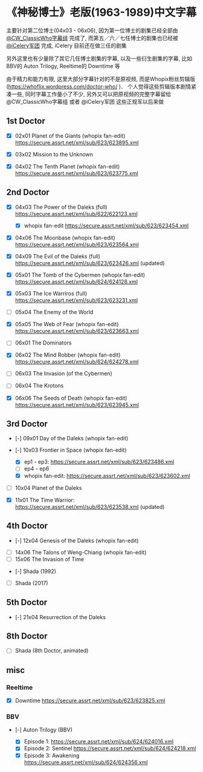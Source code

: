 
# 《神秘博士》老版(1963-1989)中文字幕

主要针对第二位博士(04x03 - 06x06), 因为第一位博士的剧集已经全部由 [@CW_ClassicWho字幕组](http://weibo.com/u/5173795657 ) 完成了, 
而第五／六／七任博士的剧集也已经被 [@iCelery军团](http://weibo.com/u/5230144369 ) 完成, iCelery 目前还在做三任的剧集

另外这里也有少量除了其它几任博士剧集的字幕, 以及一些衍生剧集的字幕, 比如BBV的 Auton Trilogy, Reeltime的 Downtime 等

由于精力和能力有限, 这里大部分字幕针对的不是原视频, 而是Whopix粉丝剪辑版(https://whoflix.wordpress.com/doctor-who/ )．
个人觉得这些剪辑版本剧情紧凑一些, 同时字幕工作量小了不少, 另外又可以把原视频的完整字幕留给 @CW_ClassicWho字幕组 或者 @iCelery军团 这些正规军以后来做


## 1st Doctor

- [x] 02x01 Planet of the Giants (whopix fan-edit) https://secure.assrt.net/xml/sub/623/623895.xml
- [x] 03x02 Mission to the Unknown 
- [x] 04x02 The Tenth Planet (whopix fan-edit)  https://secure.assrt.net/xml/sub/623/623775.xml


## 2nd Doctor

- [x] 04x03 The Power of the Daleks (full) https://secure.assrt.net/xml/sub/622/622123.xml

    - [x] whopix fan-edit https://secure.assrt.net/xml/sub/623/623454.xml

- [x] 04x06 The Moonbase (whopix fan-edit) https://secure.assrt.net/xml/sub/623/623564.xml
- [x] 04x09 The Evil of the Daleks (full) https://secure.assrt.net/xml/sub/623/623426.xml (updated)
- [x] 05x01 The Tomb of the Cybermen (whopix fan-edit)  https://secure.assrt.net/xml/sub/624/624128.xml
- [x] 05x03 The Ice Warriros (full) https://secure.assrt.net/xml/sub/623/623231.xml
- [ ] 05x04 The Enemy of the World
- [x] 05x05 The Web of Fear (whopix fan-edit) https://secure.assrt.net/xml/sub/623/623663.xml
- [ ] 06x01 The Dominators
- [x] 06x02 The Mind Robber (whopix fan-edit) https://secure.assrt.net/xml/sub/624/624278.xml
- [ ] 06x03 The Invasion (of the Cybermen)
- [ ] 06x04 The Krotons
- [x] 06x06 The Seeds of Death (whopix fan-edit) https://secure.assrt.net/xml/sub/623/623945.xml


## 3rd Doctor

- [-] 09x01 Day of the Daleks (whopix fan-edit)
- [-] 10x03 Frontier in Space (whopix fan-edit) 

    - [x] ep1 - ep3: https://secure.assrt.net/xml/sub/623/623486.xml
    - [ ] ep4 - ep6
    - [x] whopix fan-edit: https://secure.assrt.net/xml/sub/623/623602.xml

- [ ] 10x04 Planet of the Daleks
- [x] 11x01 The Time Warrior: https://secure.assrt.net/xml/sub/623/623538.xml (updated)


## 4th Doctor

- [-] 12x04 Genesis of the Daleks (whopix fan-edit)
- [ ] 14x06 The Talons of Weng-Chiang (whopix fan-edit)
- [ ] 15x06 The Invasion of Time
- [-] Shada (1992) 
- [ ] Shada (2017)


## 5th Doctor

- [-] 21x04 Resurrection of the Daleks


## 8th Doctor

- [ ] Shada (8th Doctor, animated)


## misc

### Reeltime

- [x] Downtime  https://secure.assrt.net/xml/sub/623/623825.xml

### BBV

- [-] Auton Trilogy (BBV)

    - [x] Episode 1: https://secure.assrt.net/xml/sub/624/624016.xml
    - [x] Episode 2: Sentinel  https://secure.assrt.net/xml/sub/624/624218.xml
    - [x] Episode 3: Awakening https://secure.assrt.net/xml/sub/624/624356.xml
